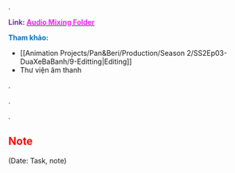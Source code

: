 .

<span style="font-weight:bold; color:rgb(112, 48, 160)">Link: </span>[<span style="font-weight:bold; color:rgb(251, 31, 255)">Audio Mixing Folder</span>](file:///D:%5CPROJECTS%5CPan&Beri%5C2.Production%5CSeason%202%5CSS2Ep03-DuaXeBaBanh%5C10.Audio%20Mixing)

<span style="font-weight:bold; color:rgb(0, 112, 192)">Tham khảo:</span>
* [[Animation Projects/Pan&Beri/Production/Season 2/SS2Ep03-DuaXeBaBanh/9-Editting|Editing]]
* Thư viện âm thanh

.

.

.

## <span style="color:rgb(255, 0, 0)">Note</span> 
(Date: Task, note)